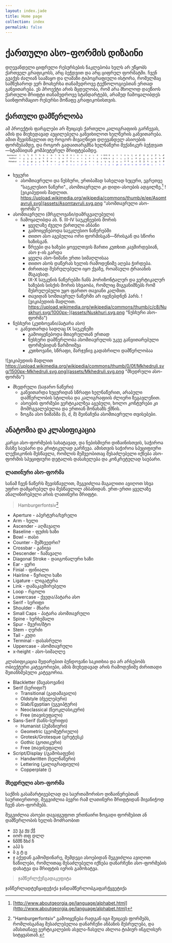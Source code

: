 ```yaml
---
layout: index.jade
title: Home page
collection: index
permalink: false
---
```


# ქართული ასო-ფორმის დიზაინი
დღევანდელი ციფრული რესურსების ნაკლებობა ხელს არ უწყობს ქართველ გრაფიკოსს, არც ბეჭდვით და არც ციფრულ ფორმატში.
ჩვენ გვაქვს ძალიან საამაყო და ლამაზი ტიპოგრაფიული ისტორა, რომელმაც სამწუხაროდ ვერ მოახერხა თანამედროვე ტექნოლოგიებთან ერთად განვითარება.
ეს პროექტი არის მცდელობა, რომ არა მხოლოდ დაეწიოს ქართული შრიფტი თანამედროვე სტანდარტებს, არამედ ჩამოყალიბდეს საინფორმაციო რესურსი მოწაფე გრაფიკოსისთვის.
## ქართული დამწერლობა
ამ პროექტის ფარგლები არ შეიცავს ქართული კალიგრაფიის გარჩევას, ამის და მიუხედავად აუცილებელა განვიხილოთ ხელწერის განვითარება. ამით შევისწავლით თუ როგორ მივაღწიეთ დღევანდელ ასიოების ფორმებამდე, და როგორ გადაითარგმნა ხელნაწერი მექანიკურ ბეჭდვათ—სტამბიდან კომპიუტერულ შრიფტებამდე.
![](assets/asonuskhuri.png)
- ხუცური
	- ასომთავრული და ნუსხური, ერთბაშად სახელად ხუცური, ეგრეთვე "საეკლესიო ნაწერი"., ასომთავრული კი დიდი-ასოების ადგილზე.[^1]
![ვიკიპედიის მადლით. https://upload.wikimedia.org/wikipedia/commons/thumb/e/ee/Asomtavruli.svg](assets/Asomtavruli.svg.png "ასომთავრული ასო-ფორმა")
- ასომთავრული (მრგლოვანი/დამრგვალებული)
	- ჩამოყალიბდა ახ. წ. III-IV საუკუნეების შორის
		- ყველაზე ძველი ქართული ანბანი
		- გამოიყენებოდა საეკლესიო ნაწერებში
		- თითო ასო აგებულია ორი ფორმისგან—წრისგან და სწორი ხაზისგან.
		- წრეები და ხაზები ყოველთვის მართი კუთხით კავშირდებიან, ასო ჯ-ის გარდა
		- ყველა ასო-ნიშანი ერთი სიმაღლისაა
		- თითო ასოს დაწერას ხელის რამოდენიმე აღება ჭირდება.
		- ძირითად შესრულებული იყო ქვაზე, როამაული ტრაიანის მსგავსად.
		- IX-X საუკუნის ნაწერებში ჩანს  ჰორიზონტალურ და ვერტიკალურ ხაზების სისქის შორის სხვაობა, რომლიც მიგვანიშნებს რომ შესრულებული უყო ფართო თავიანი კალმით.
		- თავიდან სომთავრულ ნაწერში არ იყენებდნენ ჰარს.
![ვიკიპედიის მადლით. https://upload.wikimedia.org/wikipedia/commons/thumb/c/c8/Nuskhuri.svg/1000px-](assets/Nuskhuri.svg.png "ნუსხური ასო-ფორმა")
- ნუსხური (კუთხოვანი/პატარა ასო)
	- განვითარდა სადღაც IX საუკუნეში
		- გამოიყენებოდა მთავრულთან ერთად
		- ნუსხური დამწერლობა ასომთავრულის უკვე განვითარებული ფორმებიდან წარმოიშვა
		- კუთხოვანი, სწრაფი, მარჯვნივ გადახრილი დამწერლობაა



![ვიკიპედიის მადლით https://upload.wikimedia.org/wikipedia/commons/thumb/0/0f/Mkhedruli.svg/1500px-Mkhedruli.svg.png](assets/Mkhedruli.svg.png "მხედრული ასო-ფორმა")
- მხედრული (საჯარო ნაწერი)
	- განვითარდა ხუცურიდან სწრაფი ხელნაწერით, არაბული დამწერლობის სტილისა და კალიგრაფიის ძლიერი ზეგავლენით.
	- ასოების ფორმები ვერტიკალზეა აგებული, ხოლო კონტურები კი მომრგვალებულია და ერთიან მონახაზს ქმნის.
	- ზოგმა ასო ნიშანმა (ს, ძ, მ) შეინაჩუნა ასომთავრული თვისებები.

## ანატომია და კლასიფიკაცია
კარგი ასო-ფორმების სახატავად, და ნებისმიერი დიზაინისთვის, საჭიროა მასზე საუბარი და კრიტიკულად გარჩევა. ამისთვის საჭიროა სპეციფიური ლექსიკონის შესწავლა, რომლის მეშვეობითაც შესაძლებელი იქნება ასო-ფორმის სპეციფიური დეტალის დასახელება და კონკრეტულად საუბარი.
### ლათინური ასო-ფორმა
სანამ ჩვენ ნაწერს შევისწავლით, შეგვიძლია მაგალითი ავიღოთ სხვა უფრო დამყარებულ და შესწავლილ ანბანიდან. ერთ-ერთი ყველაზე ანალიზირებული არის ლათინური შრიფტი.
> Hamburgerfontsiv[^2]
- Aperture - აპერტურა/ხვრელი
- Arm - ხელი
- Ascender - აღმავალი
- Baseline - ფუძის ხაზი
- Bowl - თასი
- Counter - შემხვედრი?
- Crossbar - განივა
- Descender - ჩამავალი
- Diagonal Stroke - დაიგონალური ხაზი
- Ear - ყური
- Finial - ფინიალი
- Hairline - წვრილი ხაზი
- Ligature - ლიგატურა
- Link - დამაკავშირებელი
- Loop - რგოლი
- Lowercase - ქვედა/პატარა ასო
- Serif - სერიფი
- Shoulder - მხარი
- Small Caps - პატარა ასომთავრული
- Spine - ხერხემალი
- Spur - შვერი/შტო
- Stem - ღერძი
- Tail - კუდი
- Terminal - დასასრული
- Uppercase - ასომთავრული
- x-height - ასო-სიმაღლე

კლასიფიკაცია შედარებით ბუნდოვანი საკითხია და არ არსებობს ობიექტური კატეგორიები, ამის მიუხედავად არის რამოდენიმე ძირითადი შეთანხმებული კატეგორია.
- Blackletter (შავასოვანი)
- Serif (სერიფი?)
	- Transitional (გადამავალი)
	- Oldstyle (ძველებური)
	- Slab/Egyptian (ეგვიპტური)
	- Neoclassical (ნეოკლასიკური)
	- Free (თავისუფალი)
- Sans-Serif (სანს-სერიფი)
	- Humanist (ჰუმანიური)
	- Geometric (გეომეტრიული)
	- Grotesk/Grotesque (გრეტესკ)
	- Gothic (გოთიკური)
	- Free (თავისუფალი)
- Script/Display (/გამოსაფენი)
	- Handwritten (ხელნაწერი)
	- Lettering (კალიგრაფიული)
	- Copperplate ()
### მხედრული ასო-ფორმა
საქმის გასამარტივებლად და საერთაშორისო დიზაინერებთან საურთიერთოდ, შეგვიძლია ბევრი რამ ლათინური შრიფტიდან მივანიჭოდ ჩვენ ასო-ფორმებს.

შეგვიძლია ასოები დავაჯგუფოთ ერთნაირი ზოგადი ფორმებით ან დამწერლობის ხელის მოძრაობით
- ეუ ვკ ჟყ ქჭ
- იორ თფ დლღ
- ნმშწ ზხძ ჩ
- აპჰ ს
- ბ გ ტ ც
- ჯ
აქედან გამომდინარე, შემდეგი ასოებიდან შეგვიძლია ავიღოთ ნაწილები, რომლითაც შესაძლებელი იქნება დანარჩენი ასო-ფორმების დახატვა და შრიფტის იერის გამოხატვა.
> ჯამწერლქუჩგადაკეფიტა

ჯანწერლადტუჩყაფეჭიქა
ჯანდამწერლობგაფარჭყვეტიქა

[^1]:	[http://www.aboutgeorgia.ge/language/alphabet.html](http://www.aboutgeorgia.ge/language/alphabet.html)

[^2]:	"Hamburgerfontsiv" გამოიყენება რადგან იგი შეიცავს ფორმებს, რომლისგანაც შესაძლებელია დანარჩენი ანბანის შესრულება, და ამასთანავე ვერტიკალების ასვლა-ჩასვლა ახლოა ტიპიურ ინგლისურ სიტყვასთან.

